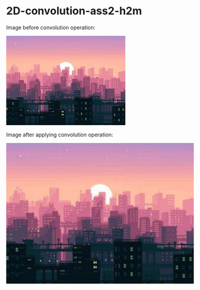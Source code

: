 # 2D-convolution-ass2-h2m

Image before convolution operation:

![Image](https://github.com/NUCES-Khi/2D-conolution-ass2-h2m/blob/main/low-res.jpeg?raw=true)

Image after applying convolution operation:

![Image](https://github.com/NUCES-Khi/2D-conolution-ass2-h2m/blob/main/high_res_image_path.png?raw=true)
